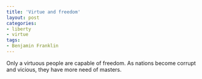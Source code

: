 ```yaml
---
title: 'Virtue and freedom'
layout: post
categories:
- liberty
- virtue
tags:
- Benjamin Franklin
---
```


Only a virtuous people are capable of freedom. As nations become corrupt and vicious, they have more need of masters.